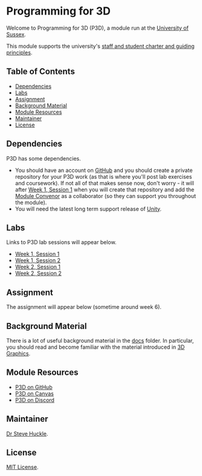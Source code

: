 # Programming for 3D

Welcome to Programming for 3D (P3D), a module run at the [University of Sussex](https://www.sussex.ac.uk/).

This module supports the university's [staff and student charter and guiding principles](/docs/staffStudentCharter.pdf).

## Table of Contents

- [Dependencies](#dependencies)
- [Labs](#labs)
- [Assignment](#assignment)
- [Background Material](#background-material)
- [Module Resources](#module-resources)
- [Maintainer](#maintainer)
- [License](#license)

## Dependencies

P3D has some dependencies.

- You should have an account on [GitHub](https://github.com/) and you should create a private repository for your P3D work (as that is where you'll post lab exercises and coursework). If not all of that makes sense now, don't worry - it will after [Week 1, Session 1](/docs/labs/week1Session1.md) when you will create that repository and add the [Module Convenor](#maintainer) as a collaborator (so they can support you throughout the module).
- You will need the latest long term support release of [Unity](https://unity3d.com/unity/qa/lts-releases).

## Labs

Links to P3D lab sessions will appear below.

- [Week 1, Session 1](/docs/labs/week1Session1.md)
- [Week 1, Session 2](/docs/labs/week1Session2.md)
- [Week 2, Session 1](/docs/labs/week2Session1.md)
- [Week 2, Session 2](/docs/labs/week2Session2.md)

## Assignment

The assignment will appear below (sometime around week 6).

## Background Material

There is a lot of useful background material in the [docs](./docs/) folder. In particular, you should read and become familiar with the material introduced in [3D Graphics](./docs/graphicsBackground.md).

## Module Resources

- [P3D on GitHub](https://github.com/glowkeeper/P3D)
- [P3D on Canvas](https://canvas.sussex.ac.uk/courses/17597)
- [P3D on Discord](https://discord.gg/PutHQRGkPA)

## Maintainer

[Dr Steve Huckle](https://glowkeeper.github.io/).

## License

[MIT License](LICENSE).
